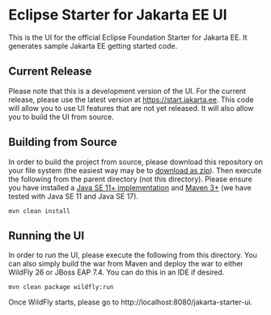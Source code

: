 # Eclipse Starter for Jakarta EE UI
This is the UI for the official Eclipse Foundation Starter for Jakarta EE. It generates sample Jakarta EE getting started code.

## Current Release
Please note that this is a development version of the UI. For the current release, please use the latest version at https://start.jakarta.ee. This code will allow you to use UI features that are not yet released. It will also allow you to build the UI from source.

## Building from Source
In order to build the project from source, please download this repository on your file system (the easiest way may be to [download as zip](https://github.com/eclipse-ee4j/starter/archive/refs/heads/master.zip)). Then execute the following from the parent directory (not this directory). Please ensure you have installed a [Java SE 11+ implementation](https://adoptium.net/?variant=openjdk8) and [Maven 3+](https://maven.apache.org/download.cgi) (we have tested with Java SE 11 and Java SE 17).

```
mvn clean install
```

##  Running the UI
In order to run the UI, please execute the following from this directory. You can also simply build the war from Maven and deploy the war to either WildFly 26 or JBoss EAP 7.4. You can do this in an IDE if desired.

```
mvn clean package wildfly:run
```

Once WildFly starts, please go to http://localhost:8080/jakarta-starter-ui.
